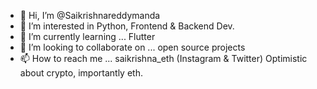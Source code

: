 - 👋 Hi, I’m @Saikrishnareddymanda
- 👀 I’m interested in Python, Frontend & Backend Dev.
- 🌱 I’m currently learning ... Flutter
- 💞️ I’m looking to collaborate on ... open source projects
- 📫 How to reach me ... saikrishna_eth (Instagram & Twitter)
Optimistic about crypto, importantly eth.

<!---
Saikrishnareddymanda/Saikrishnareddymanda is a ✨ special ✨ repository because its `README.md` (this file) appears on your GitHub profile.
You can click the Preview link to take a look at your changes.
--->
